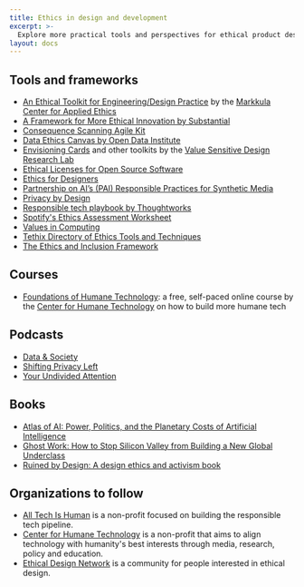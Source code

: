```yaml
---
title: Ethics in design and development
excerpt: >-
  Explore more practical tools and perspectives for ethical product design and development.
layout: docs
---
```


## Tools and frameworks

- [An Ethical Toolkit for Engineering/Design Practice](https://www.scu.edu/ethics-in-technology-practice/ethical-toolkit/) by the [Markkula Center for Applied Ethics](https://www.scu.edu/ethics/focus-areas/technology-ethics/)
- [A Framework for More Ethical Innovation by Substantial](https://substantial.com/insights/ethical-innovation-framework)
- [Consequence Scanning Agile Kit](https://www.tech-transformed.com/product-development/)
- [Data Ethics Canvas by Open Data Institute](https://theodi.org/article/the-data-ethics-canvas-2021/)
- [Envisioning Cards](https://vsdesign.org/toolkits/envisioningcards/) and other toolkits by the [Value Sensitive Design Research Lab](https://vsdesign.org/toolkits/)
- [Ethical Licenses for Open Source Software](https://ethicalsource.dev/licenses/)
- [Ethics for Designers](https://www.ethicsfordesigners.com)
- [Partnership on AI’s (PAI) Responsible Practices for Synthetic Media](https://syntheticmedia.partnershiponai.org/)
- [Privacy by Design](https://iapp.org/media/pdf/resource_center/pbd_implement_7found_principles.pdf)
- [Responsible tech playbook by Thoughtworks](https://www.thoughtworks.com/about-us/social-change/responsible-tech-playbook)
- [Spotify's Ethics Assessment Worksheet](https://spoti.fi/Ethicsassessment)
- [Values in Computing](http://www.valuesincomputing.org)
- [Tethix Directory of Ethics Tools and Techniques](https://tethix.co/ethics-tools-directory/)
- [The Ethics and Inclusion Framework](https://patriciagestoso.com/ethics-and-inclusion-framework/)

## Courses 

- [Foundations of Humane Technology](https://www.humanetech.com/course): a free, self-paced online course by the [Center for Humane Technology](https://www.humanetech.com/) on how to build more humane tech

## Podcasts 

- [Data & Society](https://listen.datasociety.net/)
- [Shifting Privacy Left](https://shiftingprivacyleft.com/)
- [Your Undivided Attention](https://www.humanetech.com/podcast)

## Books

- [Atlas of AI: Power, Politics, and the Planetary Costs of Artificial Intelligence](https://katecrawford.net/)
- [Ghost Work: How to Stop Silicon Valley from Building a New Global Underclass](https://ghostwork.info)
- [Ruined by Design: A design ethics and activism book](https://www.ruinedby.design)

## Organizations to follow

- [All Tech Is Human](https://alltechishuman.org/) is a non-profit focused on building the responsible tech pipeline.
- [Center for Humane Technology](https://www.humanetech.com/) is a non-profit that aims to align technology with humanity's best interests through media, research, policy and education.
- [Ethical Design Network](https://ethicaldesignnetwork.com/) is a community for people interested in ethical design.
